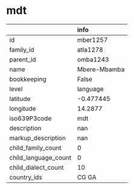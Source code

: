 # mdt
|                      | info         |
|:---------------------|:-------------|
| id                   | mber1257     |
| family_id            | atla1278     |
| parent_id            | omba1243     |
| name                 | Mbere-Mbamba |
| bookkeeping          | False        |
| level                | language     |
| latitude             | -0.477445    |
| longitude            | 14.2877      |
| iso639P3code         | mdt          |
| description          | nan          |
| markup_description   | nan          |
| child_family_count   | 0            |
| child_language_count | 0            |
| child_dialect_count  | 10           |
| country_ids          | CG GA        |
